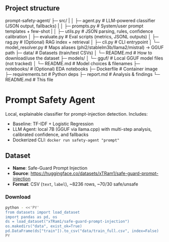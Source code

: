 ## Project structure

prompt-safety-agent/
├─ src/
|
│ ├─ agent.py # LLM-powered classifier (JSON output, fallbacks)
|
│ ├─ prompts.py # System/user prompt templates + few-shot
|
│ ├─ utils.py # JSON parsing, rules, confidence calibration
│ ├─ evaluate.py # Eval scripts (metrics, JSONL outputs)
│ ├─ rag.py # (Optional) RAG index + retrieval
│ ├─ cli.py # CLI entrypoint
│ └─ model_resolver.py # Maps aliases (phi2/stablelm3b/llama2/mistral) → GGUF path
├─ data/ # Datasets (train/test CSVs)
│ └─ README.md # How to download/use the dataset
├─ models/
│ └─ gguf/ # Local GGUF model files (not tracked)
│ └─ README.md # Model choices & filenames
├─ notebooks/ # (Optional) EDA notebooks
├─ Dockerfile # Container image
├─ requirements.txt # Python deps
├─ report.md # Analysis & findings
└─ README.md # This file

# Prompt Safety Agent

Local, explainable classifier for prompt-injection detection. Includes:
- Baseline: TF-IDF + Logistic Regression
- LLM Agent: local 7B (GGUF via llama.cpp) with multi-step analysis, calibrated confidence, and fallbacks
- Dockerized CLI: `docker run safety-agent "prompt"`

## Dataset
- **Name**: Safe-Guard Prompt Injection
- **Source**: https://huggingface.co/datasets/xTRam1/safe-guard-prompt-injection
- **Format**: CSV (`text`, `label`), ~8236 rows, ~70/30 safe/unsafe

### Download
```bash
python - <<'PY'
from datasets import load_dataset
import pandas as pd, os
ds = load_dataset("xTRam1/safe-guard-prompt-injection")
os.makedirs("data", exist_ok=True)
pd.DataFrame(ds["train"]).to_csv("data/train_full.csv", index=False)
PY
